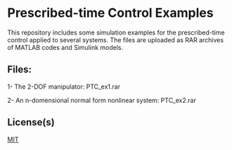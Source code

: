 # Prescribed-time Control Examples

This repository includes some simulation examples for the prescribed-time control applied to several systems. The files are uploaded as RAR archives of MATLAB codes and Simulink models. 

## Files:

1- The 2-DOF manipulator: PTC_ex1.rar

2- An n-domensional normal form nonlinear system: PTC_ex2.rar


## License(s)

[MIT](https://choosealicense.com/licenses/mit/)
